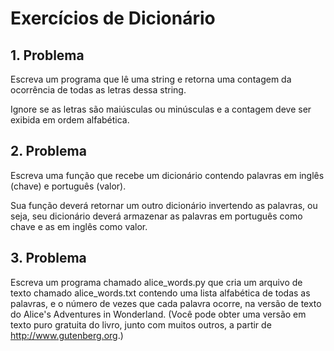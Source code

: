 # Exercícios de Dicionário

## 1. Problema

Escreva um programa que lê uma string e retorna uma contagem da ocorrência de todas as letras dessa string.

Ignore se as letras são maiúsculas ou minúsculas e a contagem deve ser exibida em ordem alfabética.

## 2. Problema

Escreva uma função que recebe um dicionário contendo palavras em inglês (chave) e português (valor).

Sua função deverá retornar um outro dicionário invertendo as palavras, ou seja, seu dicionário deverá armazenar as palavras em português como chave e as em inglês como valor.

## 3. Problema

Escreva um programa chamado alice_words.py que cria um arquivo de texto chamado alice_words.txt contendo uma lista alfabética de todas as palavras, e o número de vezes que cada palavra ocorre, na versão de texto do Alice's Adventures in Wonderland. (Você pode obter uma versão em texto puro gratuita do livro, junto com muitos outros, a partir de http://www.gutenberg.org.)